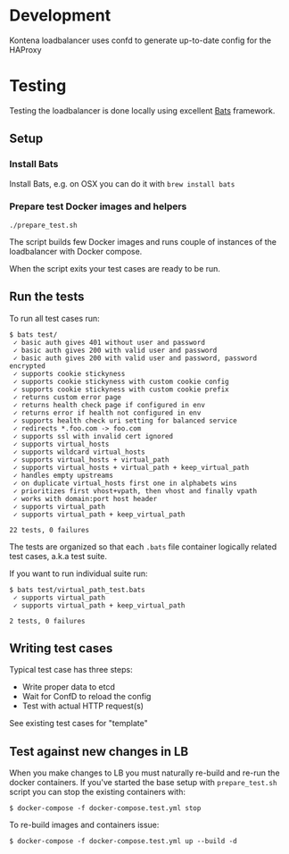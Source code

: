 # Development

Kontena loadbalancer uses confd to generate up-to-date config for the HAProxy


# Testing

Testing the loadbalancer is done locally using excellent [Bats](https://github.com/sstephenson/bats) framework.

## Setup

### Install Bats

Install Bats, e.g. on OSX you can do it with `brew install bats`

### Prepare test Docker images and helpers

```
./prepare_test.sh
```

The script builds few Docker images and runs couple of instances of the loadbalancer with Docker compose.

When the script exits your test cases are ready to be run.

## Run the tests

To run all test cases run:
```
$ bats test/
 ✓ basic auth gives 401 without user and password
 ✓ basic auth gives 200 with valid user and password
 ✓ basic auth gives 200 with valid user and password, password encrypted
 ✓ supports cookie stickyness
 ✓ supports cookie stickyness with custom cookie config
 ✓ supports cookie stickyness with custom cookie prefix
 ✓ returns custom error page
 ✓ returns health check page if configured in env
 ✓ returns error if health not configured in env
 ✓ supports health check uri setting for balanced service
 ✓ redirects *.foo.com -> foo.com
 ✓ supports ssl with invalid cert ignored
 ✓ supports virtual_hosts
 ✓ supports wildcard virtual_hosts
 ✓ supports virtual_hosts + virtual_path
 ✓ supports virtual_hosts + virtual_path + keep_virtual_path
 ✓ handles empty upstreams
 ✓ on duplicate virtual_hosts first one in alphabets wins
 ✓ prioritizes first vhost+vpath, then vhost and finally vpath
 ✓ works with domain:port host header
 ✓ supports virtual_path
 ✓ supports virtual_path + keep_virtual_path

22 tests, 0 failures
```

The tests are organized so that each `.bats` file container logically related test cases, a.k.a test suite.

If you want to run individual suite run:
```
$ bats test/virtual_path_test.bats
 ✓ supports virtual_path
 ✓ supports virtual_path + keep_virtual_path

2 tests, 0 failures
```

## Writing test cases

Typical test case has three steps:
- Write proper data to etcd
- Wait for ConfD to reload the config
- Test with actual HTTP request(s)

See existing test cases for "template"

## Test against new changes in LB

When you make changes to LB you must naturally re-build and re-run the docker containers. If you've started the base setup with `prepare_test.sh` script you can stop the existing containers with:
```
$ docker-compose -f docker-compose.test.yml stop
```

To re-build images and containers issue:
```
$ docker-compose -f docker-compose.test.yml up --build -d
```
